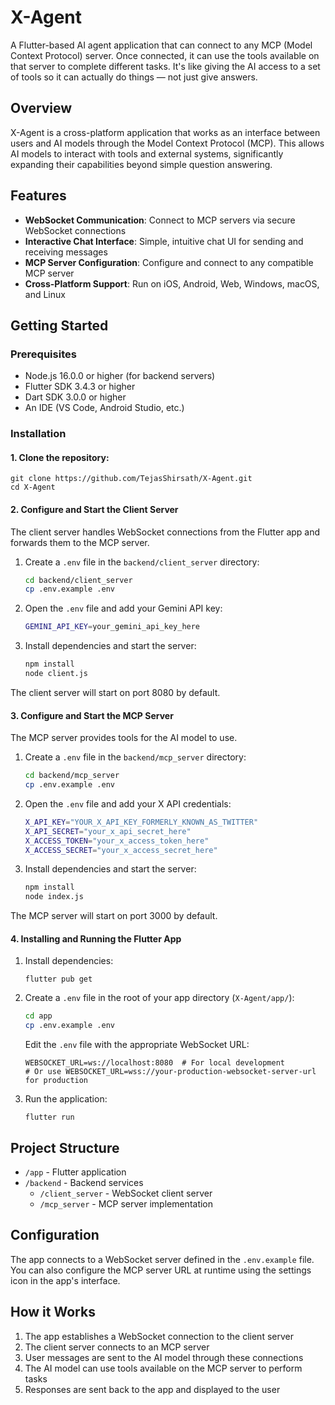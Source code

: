 # X-Agent

A Flutter-based AI agent application that can connect to any MCP (Model Context Protocol) server. Once connected, it can use the tools available on that server to complete different tasks. It's like giving the AI access to a set of tools so it can actually do things — not just give answers.

## Overview

X-Agent is a cross-platform application that works as an interface between users and AI models through the Model Context Protocol (MCP). This allows AI models to interact with tools and external systems, significantly expanding their capabilities beyond simple question answering.

## Features

- **WebSocket Communication**: Connect to MCP servers via secure WebSocket connections
- **Interactive Chat Interface**: Simple, intuitive chat UI for sending and receiving messages
- **MCP Server Configuration**: Configure and connect to any compatible MCP server
- **Cross-Platform Support**: Run on iOS, Android, Web, Windows, macOS, and Linux

## Getting Started

### Prerequisites

- Node.js 16.0.0 or higher (for backend servers)
- Flutter SDK 3.4.3 or higher
- Dart SDK 3.0.0 or higher
- An IDE (VS Code, Android Studio, etc.)

### Installation
#### 1. Clone the repository:
   ```
   git clone https://github.com/TejasShirsath/X-Agent.git
   cd X-Agent
   ```


#### 2. Configure and Start the Client Server

The client server handles WebSocket connections from the Flutter app and forwards them to the MCP server.

1. Create a `.env` file in the `backend/client_server` directory:
   ```bash
   cd backend/client_server
   cp .env.example .env
   ```

2. Open the `.env` file and add your Gemini API key:
   ```bash
   GEMINI_API_KEY=your_gemini_api_key_here
   ```

3. Install dependencies and start the server:
   ```bash
   npm install
   node client.js
   ```

The client server will start on port 8080 by default.

#### 3. Configure and Start the MCP Server

The MCP server provides tools for the AI model to use.

1. Create a `.env` file in the `backend/mcp_server` directory:
   ```bash
   cd backend/mcp_server
   cp .env.example .env
   ```

2. Open the `.env` file and add your X API credentials:
   ```bash
   X_API_KEY="YOUR_X_API_KEY_FORMERLY_KNOWN_AS_TWITTER"
   X_API_SECRET="your_x_api_secret_here"
   X_ACCESS_TOKEN="your_x_access_token_here"
   X_ACCESS_SECRET="your_x_access_secret_here"
   ```

3. Install dependencies and start the server:
   ```bash
   npm install
   node index.js
   ```

The MCP server will start on port 3000 by default.

#### 4. Installing and Running the Flutter App



1. Install dependencies:
   ```
   flutter pub get
   ```

2. Create a `.env` file in the root of your app directory (`X-Agent/app/`):
   ```bash
   cd app
   cp .env.example .env
   ```
   
   Edit the `.env` file with the appropriate WebSocket URL:
   ```
   WEBSOCKET_URL=ws://localhost:8080  # For local development
   # Or use WEBSOCKET_URL=wss://your-production-websocket-server-url for production
   ```

3. Run the application:
   ```
   flutter run
   ```

## Project Structure

- `/app` - Flutter application
- `/backend` - Backend services
  - `/client_server` - WebSocket client server
  - `/mcp_server` - MCP server implementation

## Configuration

The app connects to a WebSocket server defined in the `.env.example` file. You can also configure the MCP server URL at runtime using the settings icon in the app's interface.

## How it Works

1. The app establishes a WebSocket connection to the client server
2. The client server connects to an MCP server
3. User messages are sent to the AI model through these connections
4. The AI model can use tools available on the MCP server to perform tasks
5. Responses are sent back to the app and displayed to the user